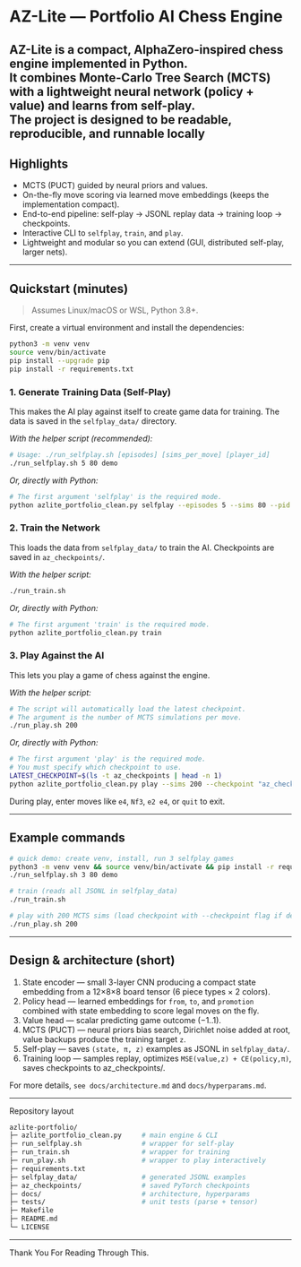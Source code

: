 # AZ-Lite — Portfolio AI Chess Engine

**AZ-Lite** is a compact, AlphaZero-inspired chess engine implemented in Python.  
It combines **Monte-Carlo Tree Search (MCTS)** with a lightweight **neural network** (policy + value) and learns from **self-play**.  
The project is designed to be **readable, reproducible, and runnable locally**
---

## Highlights
- MCTS (PUCT) guided by neural priors and values.  
- On-the-fly move scoring via learned move embeddings (keeps the implementation compact).  
- End-to-end pipeline: self-play → JSONL replay data → training loop → checkpoints.  
- Interactive CLI to `selfplay`, `train`, and `play`.  
- Lightweight and modular so you can extend (GUI, distributed self-play, larger nets).

---

## Quickstart (minutes)

> Assumes Linux/macOS or WSL, Python 3.8+.

First, create a virtual environment and install the dependencies:
```bash
python3 -m venv venv
source venv/bin/activate
pip install --upgrade pip
pip install -r requirements.txt
```

### 1. Generate Training Data (Self-Play)
This makes the AI play against itself to create game data for training. The data is saved in the `selfplay_data/` directory.

*With the helper script (recommended):*
```bash
# Usage: ./run_selfplay.sh [episodes] [sims_per_move] [player_id]
./run_selfplay.sh 5 80 demo
```

*Or, directly with Python:*
```bash
# The first argument 'selfplay' is the required mode.
python azlite_portfolio_clean.py selfplay --episodes 5 --sims 80 --pid demo
```

### 2. Train the Network
This loads the data from `selfplay_data/` to train the AI. Checkpoints are saved in `az_checkpoints/`.

*With the helper script:*
```bash
./run_train.sh
```

*Or, directly with Python:*
```bash
# The first argument 'train' is the required mode.
python azlite_portfolio_clean.py train
```

### 3. Play Against the AI
This lets you play a game of chess against the engine.

*With the helper script:*
```bash
# The script will automatically load the latest checkpoint.
# The argument is the number of MCTS simulations per move.
./run_play.sh 200
```

*Or, directly with Python:*
```bash
# The first argument 'play' is the required mode.
# You must specify which checkpoint to use.
LATEST_CHECKPOINT=$(ls -t az_checkpoints | head -n 1)
python azlite_portfolio_clean.py play --sims 200 --checkpoint "az_checkpoints/$LATEST_CHECKPOINT"
```
During play, enter moves like `e4`, `Nf3`, `e2 e4`, or `quit` to exit.

---

## Example commands
```bash
# quick demo: create venv, install, run 3 selfplay games
python3 -m venv venv && source venv/bin/activate && pip install -r requirements.txt
./run_selfplay.sh 3 80 demo

# train (reads all JSONL in selfplay_data)
./run_train.sh

# play with 200 MCTS sims (load checkpoint with --checkpoint flag if desired)
./run_play.sh 200
```

---

## Design & architecture (short)

1. State encoder — small 3-layer CNN producing a compact state embedding from a 12×8×8 board tensor (6 piece types × 2 colors).
2. Policy head — learned embeddings for `from`, `to`, and `promotion` combined with state embedding to score legal moves on the fly.
3. Value head — scalar predicting game outcome (−1..1).
4. MCTS (PUCT) — neural priors bias search, Dirichlet noise added at root, value backups produce the training target `z`.
5. Self-play — saves `(state, π, z)` examples as JSONL in `selfplay_data/`.
6. Training loop — samples replay, optimizes `MSE(value,z) + CE(policy,π)`, saves checkpoints to az_checkpoints/.

For more details, `see docs/architecture.md` and `docs/hyperparams.md`.

---

Repository layout
```bash
azlite-portfolio/
├─ azlite_portfolio_clean.py     # main engine & CLI
├─ run_selfplay.sh               # wrapper for self-play
├─ run_train.sh                  # wrapper for training
├─ run_play.sh                   # wrapper to play interactively
├─ requirements.txt
├─ selfplay_data/                # generated JSONL examples
├─ az_checkpoints/               # saved PyTorch checkpoints
├─ docs/                         # architecture, hyperparams
├─ tests/                        # unit tests (parse + tensor)
├─ Makefile
├─ README.md
└─ LICENSE
```
---

Thank You For Reading Through This.
